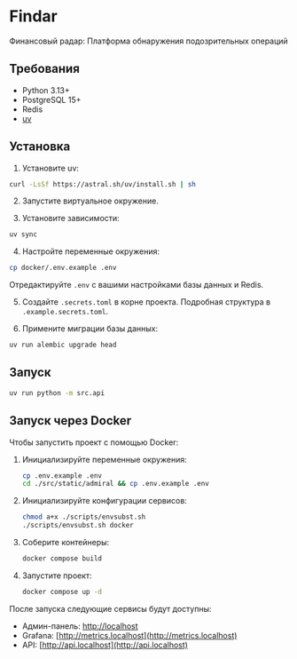 # Findar

Финансовый радар: Платформа обнаружения подозрительных операций

## Требования

- Python 3.13+
- PostgreSQL 15+
- Redis
- [uv](https://docs.astral.sh/uv/)

## Установка

1. Установите uv:

```bash
curl -LsSf https://astral.sh/uv/install.sh | sh
```

2. Запустите виртуальное окружение.

3. Установите зависимости:

```bash
uv sync
```

4. Настройте переменные окружения:

```bash
cp docker/.env.example .env
```

Отредактируйте `.env` с вашими настройками базы данных и Redis.

5. Создайте `.secrets.toml` в корне проекта. Подробная структура в
   `.example.secrets.toml`.

6. Примените миграции базы данных:

```bash
uv run alembic upgrade head
```


## Запуск

```bash
uv run python -m src.api
```

## Запуск через Docker

Чтобы запустить проект с помощью Docker:

1. Инициализируйте переменные окружения:
   ```bash
   cp .env.example .env
   cd ./src/static/admiral && cp .env.example .env
   ```

2. Инициализируйте конфигурации сервисов:
   ```bash
   chmod a+x ./scripts/envsubst.sh
   ./scripts/envsubst.sh docker
   ```

3. Соберите контейнеры:
   ```bash
   docker compose build
   ```

4. Запустите проект:
   ```bash
   docker compose up -d
   ```

После запуска следующие сервисы будут доступны:
- Админ-панель: [http://localhost](http://localhost)
- Grafana: [http://metrics.localhost](http://metrics.localhost)
- API: [http://api.localhost](http://api.localhost)

